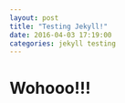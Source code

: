 ```yaml
---
layout: post
title: "Testing Jekyll!"
date: 2016-04-03 17:19:00
categories: jekyll testing
---
```



# Wohooo!!!